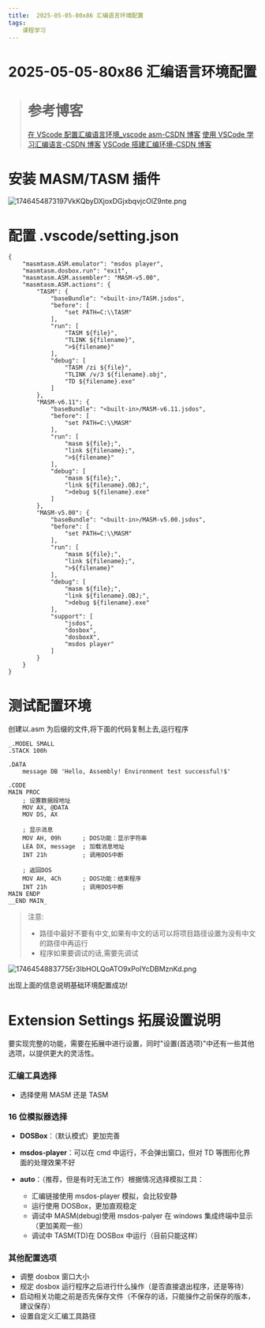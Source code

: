 ```yaml
---
title:  2025-05-05-80x86 汇编语言环境配置
tags: 
    课程学习
---
```


# 2025-05-05-80x86 汇编语言环境配置


> # 参考博客
>
> [在 VScode 配置汇编语言环境_vscode asm-CSDN 博客](https://blog.csdn.net/m0_65708726/article/details/130795651?spm=1001.2101.3001.6650.3&utm_medium=distribute.pc_relevant.none-task-blog-2%7Edefault%7EBlogCommendFromBaidu%7ECtr-3-130795651-blog-144669809.235%5Ev43%5Epc_blog_bottom_relevance_base8&depth_1-utm_source=distribute.pc_relevant.none-task-blog-2%7Edefault%7EBlogCommendFromBaidu%7ECtr-3-130795651-blog-144669809.235%5Ev43%5Epc_blog_bottom_relevance_base8&utm_relevant_index=3)
> [使用 VSCode 学习汇编语言-CSDN 博客](https://blog.csdn.net/weixin_44225025/article/details/108222446)
> [VSCode 搭建汇编环境-CSDN 博客](https://blog.csdn.net/weixin_42303973/article/details/120444779)

# 安装 MASM/TASM 插件

![1746454873197VkKQbyDXjoxDGjxbqvjcOlZ9nte.png](https://fastly.jsdelivr.net/gh/tkzzzzzz6/imagehost@main/blog/1746454873197VkKQbyDXjoxDGjxbqvjcOlZ9nte.png)
# 配置 .vscode/setting.json

```
{
    "masmtasm.ASM.emulator": "msdos player",  
    "masmtasm.dosbox.run": "exit",
    "masmtasm.ASM.assembler": "MASM-v5.00",
    "masmtasm.ASM.actions": {
        "TASM": {
            "baseBundle": "<built-in>/TASM.jsdos",
            "before": [
                "set PATH=C:\\TASM"
            ],
            "run": [
                "TASM ${file}",
                "TLINK ${filename}",
                ">${filename}"
            ],
            "debug": [
                "TASM /zi ${file}",
                "TLINK /v/3 ${filename}.obj",
                "TD ${filename}.exe"
            ]
        },
        "MASM-v6.11": {
            "baseBundle": "<built-in>/MASM-v6.11.jsdos",
            "before": [
                "set PATH=C:\\MASM"
            ],
            "run": [
                "masm ${file};",
                "link ${filename};",
                ">${filename}"
            ],
            "debug": [
                "masm ${file};",
                "link ${filename}.OBJ;",
                ">debug ${filename}.exe"
            ]
        },
        "MASM-v5.00": {
            "baseBundle": "<built-in>/MASM-v5.00.jsdos",
            "before": [
                "set PATH=C:\\MASM"
            ],
            "run": [
                "masm ${file};",
                "link ${filename};",
                ">${filename}"
            ],
            "debug": [
                "masm ${file};",
                "link ${filename}.OBJ;",
                ">debug ${filename}.exe"
            ],
            "support": [
                "jsdos",
                "dosbox",
                "dosboxX",
                "msdos player"
            ]
        }
    }
}
```

# 测试配置环境

创建以.asm 为后缀的文件,将下面的代码复制上去,运行程序

```
_.MODEL SMALL
.STACK 100h

.DATA
    message DB 'Hello, Assembly! Environment test successful!$'

.CODE
MAIN PROC
    ; 设置数据段地址
    MOV AX, @DATA
    MOV DS, AX
    
    ; 显示消息
    MOV AH, 09h      ; DOS功能：显示字符串
    LEA DX, message  ; 加载消息地址
    INT 21h          ; 调用DOS中断
    
    ; 返回DOS
    MOV AH, 4Ch      ; DOS功能：结束程序
    INT 21h          ; 调用DOS中断
MAIN ENDP
__END MAIN_
```

> 注意:
>
> - 路径中最好不要有中文,如果有中文的话可以将项目路径设置为没有中文的路径中再运行
> - 程序如果要调试的话,需要先调试

![1746454883775Er3IbHOLQoATO9xPoIYcDBMznKd.png](https://fastly.jsdelivr.net/gh/tkzzzzzz6/imagehost@main/blog/1746454883775Er3IbHOLQoATO9xPoIYcDBMznKd.png)

出现上面的信息说明基础环境配置成功!

# Extension Settings 拓展设置说明

要实现完整的功能，需要在拓展中进行设置，同时"设置(首选项)"中还有一些其他选项，以提供更大的灵活性。

### 汇编工具选择

- 选择使用 MASM 还是 TASM

### 16 位模拟器选择

- **DOSBox**：（默认模式）更加完善
- **msdos-player**：可以在 cmd 中运行，不会弹出窗口，但对 TD 等图形化界面的处理效果不好
- **auto**：（推荐，但是有时无法工作）根据情况选择模拟工具：

  - 汇编链接使用 msdos-player 模拟，会比较安静
  - 运行使用 DOSBox，更加直观稳定
  - 调试中 MASM(debug)使用 msdos-palyer 在 windows 集成终端中显示（更加美观一些）
  - 调试中 TASM(TD)在 DOSBox 中运行（目前只能这样）

### 其他配置选项

- 调整 dosbox 窗口大小
- 规定 dosbox 运行程序之后进行什么操作（是否直接退出程序，还是等待）
- 启动相关功能之前是否先保存文件（不保存的话，只能操作之前保存的版本，建议保存）
- 设置自定义汇编工具路径
